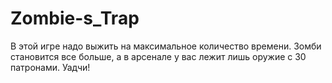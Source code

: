 # Zombie-s_Trap
В этой игре надо выжить на максимальное количество времени. Зомби становится все больше, а в арсенале у вас лежит лишь оружие с 30 патронами. Уадчи!
